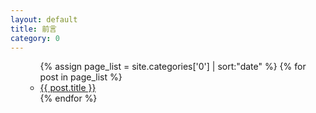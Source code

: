 ```yaml
---
layout: default
title: 前言
category: 0
---
```

<ul>
  <ul>
    {% assign page_list = site.categories['0'] | sort:"date" %}
    {% for post in page_list %}
      <li><a href="{{ site.baseurl }}{{ post.url }}">{{ post.title }}</a></li>
    {% endfor %}
  </ul>
</ul>
